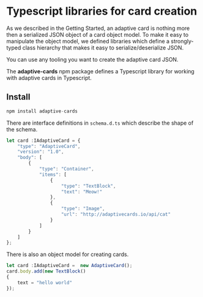 # Typescript libraries for card creation
As we described in the Getting Started, an adaptive card is nothing more then a serialized JSON object of 
a card object model. To make it easy to manipulate the object model, we defined libraries which 
define a strongly-typed class hierarchy that makes it easy to serialize/deserialize JSON.

You can use any tooling you want to create the adaptive card JSON.

The **adaptive-cards** npm package defines a Typescript library for working with adaptive cards in Typescript.

## Install
```javascript
npm install adaptive-cards
```
There are interface definitions in `schema.d.ts` which describe the shape of the schema.

```typescript
let card :IAdaptiveCard = {
    "type": "AdaptiveCard",
    "version": "1.0",
    "body": [
        {
            "type": "Container",
            "items": [
                {
                    "type": "TextBlock",
                    "text": "Meow!"
                },
                {
                    "type": "Image",
                    "url": "http://adaptivecards.io/api/cat"
                }
            ]
        }
    ]
};
```

There is also an object model for creating cards.

```typescript
let card :IAdaptiveCard =  new AdaptiveCard();
card.body.add(new TextBlock() 
{
    text = "hello world"
});
```